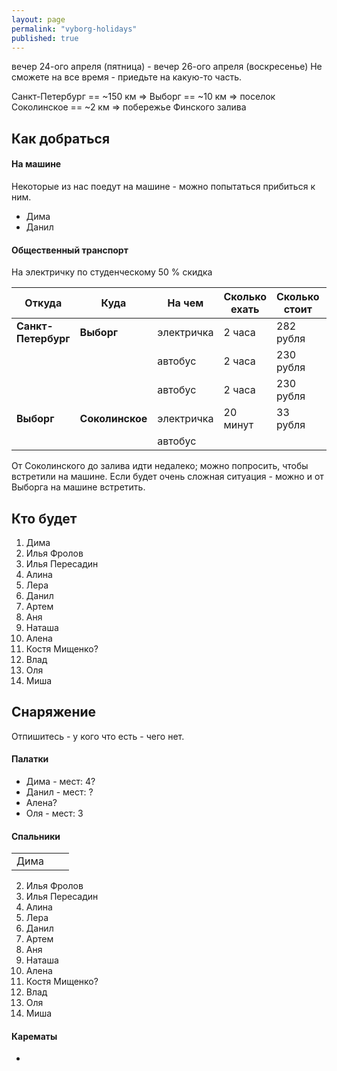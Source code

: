 ```yaml
---
layout: page
permalink: "vyborg-holidays"
published: true
---
```


вечер 24-ого апреля (пятница) - вечер 26-ого апреля (воскресенье)
Не сможете на все время - приедьте на какую-то часть.

Санкт-Петербург == ~150 км => Выборг == ~10 км => поселок Соколинское == ~2 км => побережье Финского залива

## Как добраться

#### На машине

Некоторые из нас поедут на машине - можно попытаться прибиться к ним.

 * Дима
 * Данил
    
#### Общественный транспорт  

На электричку по студенческому 50 % скидка

| Откуда | Куда | На чем | Сколько ехать | Сколько стоит | Ссылка |
|---|---|---|---|---|---|
| **Санкт-Петербург** | **Выборг** | электричка | 2 часа | 282 рубля | [tutu](http://www.tutu.ru/spb/rasp.php?st1=20600&st2=42905) |
| | | автобус | 2 часа | 230 рубля | |
| | | автобус | 2 часа | 230 рубля | |  
| **Выборг** | **Соколинское** | электричка | 20 минут | 33 рубля | [tutu](http://www.tutu.ru/spb/rasp.php?st1=42905&st2=45905) |
| | | автобус | | | |

От Соколинского до залива идти недалеко; можно попросить, чтобы встретили на машине.
Если будет очень сложная ситуация - можно и от Выборга на машине встретить.

## Кто будет
 1. Дима
 2. Илья Фролов
 3. Илья Пересадин
 4. Алина
 5. Лера
 6. Данил
 7. Артем
 8. Аня
 9. Наташа
 10. Алена
 11. Костя Мищенко?
 12. Влад
 13. Оля
 14. Миша

  
## Снаряжение

Отпишитесь - у кого что есть - чего нет.

#### Палатки
  - Дима - мест: 4?
  - Данил - мест: ?
  - Алена?
  - Оля - мест: 3
  
#### Спальники
| | | |
|---|---|---|
| Дима
 2. Илья Фролов
 3. Илья Пересадин
 4. Алина
 5. Лера
 6. Данил
 7. Артем
 8. Аня
 9. Наташа
 10. Алена
 11. Костя Мищенко?
 12. Влад
 13. Оля
 14. Миша
  
#### Карематы
  -